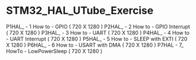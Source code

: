 # STM32_HAL_UTube_Exercise
P1HAL_ - 1 How to - GPIO ( 720 X 1280 )
P2HAL_ - 2 How to - GPIO Interrupt ( 720 X 1280 )
P3HAL_ - 3 How to - UART ( 720 X 1280 )
P4HAL_ - 4 How to - UART Interrupt ( 720 X 1280 )
P5HAL_ - 5 How to - SLEEP with EXTI ( 720 X 1280 )
P6HAL_ - 6 How to - USART with DMA ( 720 X 1280 )
P7HAL - 7_ HowTo - LowPowerSleep ( 720 X 1280 )
